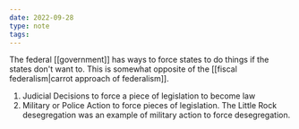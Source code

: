 ```yaml
---
date: 2022-09-28
type: note
tags:
---
```


The federal [[government]] has ways to force states to do things if the states don't want to. This is somewhat opposite of the [[fiscal federalism|carrot approach of federalism]].
1. Judicial Decisions to force a piece of legislation to become law
2. Military or Police Action to force pieces of legislation. The Little Rock desegregation was an example of military action to force desegregation.
